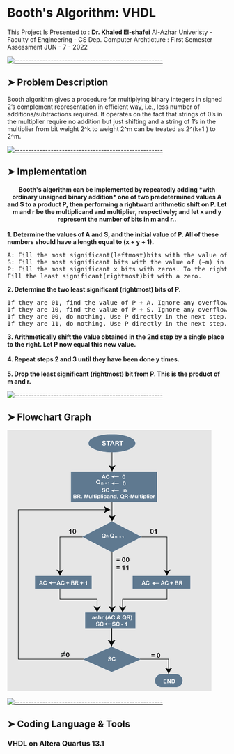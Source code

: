 # Booth's Algorithm: VHDL

This Project Is Presented to : **Dr. Khaled El-shafei** 
Al-Azhar Univeristy - Faculty of Engineering - CS Dep.
Computer Archticture : First Semester Assessment 
JUN - 7 - 2022


[![-----------------------------------------------------](https://raw.githubusercontent.com/andreasbm/readme/master/assets/lines/colored.png)](#problem)

## ➤ Problem Description

Booth algorithm gives a procedure for multiplying binary integers in signed 2’s
complement representation in efficient way, i.e., less number of additions/subtractions required.
It operates on the fact that strings of 0’s in the multiplier require no addition 
but just shifting and a string of 1’s in the multiplier from bit weight 2^k to weight 2^m 
can be treated as 2^(k+1 ) to 2^m.


[![-----------------------------------------------------](https://raw.githubusercontent.com/andreasbm/readme/master/assets/lines/colored.png)](#implementation)

## ➤ Implementation
<p align="center">
 
<h4 align="center">Booth's algorithm can be implemented by repeatedly adding *with ordinary unsigned binary addition*
one of two predetermined values A and S to a product P, then performing a rightward arithmetic shift on P.
Let m and r be the multiplicand and multiplier, respectively; and let x and y represent the number of bits in m and r..</h4>

 <b>1.	Determine the values of A and S, and the initial value of P. All of these numbers should have a length equal to (x + y + 1).</b></br>
<pre>
A: Fill the most significant(leftmost)bits with the value of m.Fill the remaining (y + 1) bits with zeros. 
S: Fill the most significant bits with the value of (−m) in two's complement notation.Fill the remaining (y + 1) bits with zeros.  
P: Fill the most significant x bits with zeros. To the right of this, append the value of r.
Fill the least significant(rightmost)bit with a zero.
</pre> 

<b>2.	Determine the two least significant (rightmost) bits of P.</b></br>  
<pre>
If they are 01, find the value of P + A. Ignore any overflow.
If they are 10, find the value of P + S. Ignore any overflow.
If they are 00, do nothing. Use P directly in the next step.
If they are 11, do nothing. Use P directly in the next step.
</pre> 

<b>3.	Arithmetically shift the value obtained in the 2nd step by a single place to the right. Let P now equal this new value.</b></br>  
<b>4.	Repeat steps 2 and 3 until they have been done y times.</b></br>  
<b>5.	Drop the least significant (rightmost) bit from P. This is the product of m and r.</b></br>  

</p>



[![-----------------------------------------------------](https://raw.githubusercontent.com/andreasbm/readme/master/assets/lines/colored.png)](#graph)

## ➤ Flowchart Graph

 <img src="./flowchart.PNG" />


[![-----------------------------------------------------](https://raw.githubusercontent.com/andreasbm/readme/master/assets/lines/colored.png)](#tools)

## ➤ Coding Language & Tools

<h3 > VHDL on Altera Quartus 13.1 </h3>

